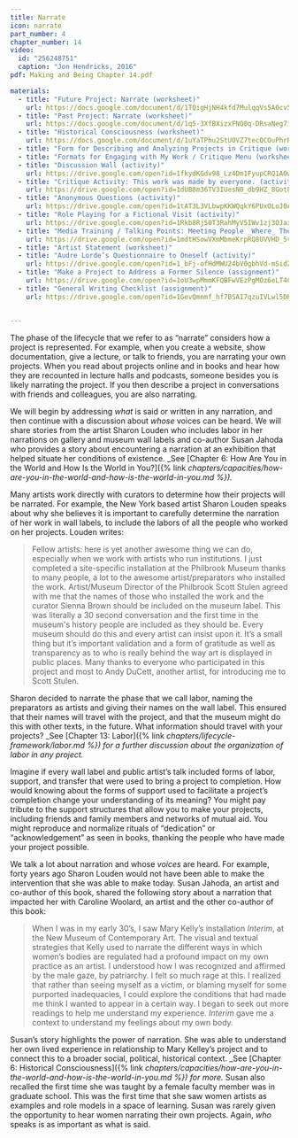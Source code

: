 ```yaml
---
title: Narrate
icon: narrate
part_number: 4
chapter_number: 14
video:
  id: "256248751"
  caption: "Jon Hendricks, 2016"
pdf: Making and Being Chapter 14.pdf

materials:
  - title: "Future Project: Narrate (worksheet)"
    url: https://docs.google.com/document/d/1TQigHjNH4kfd7MulqqVs5A0cv5o2JhU2TnN5K9x1U-U/edit
  - title: "Past Project: Narrate (worksheet)"
    url: https://docs.google.com/document/d/1q5-3XfBXizxFNQ0q-DRsaNeg7isqqR_Zc3oIqlG7mAM/edit
  - title: "Historical Consciousness (worksheet)"
    url: https://docs.google.com/document/d/1uYaTPhu2StUOVZ7tecQCOuPhrB51tW2ZysJFd3GfRXk/edit
  - title: "Form for Describing and Analyzing Projects in Critique (worksheet)"
  - title: "Formats for Engaging with My Work / Critique Menu (worksheet)"
  - title: "Discussion Wall (activity)"
    url: https://drive.google.com/open?id=1fkydKGdv98_Lz4Dm1FyupCRQ1AOwi2kO
  - title: "Critique Activity: This work was made by everyone. (activity)"
    url: https://drive.google.com/open?id=1dUB8m36TV3IUesN0_db9HZ_8GotP9PDA
  - title: "Anonymous Questions (activity)"
    url: https://drive.google.com/open?id=1tAT3L3VLbwpKKWQqkY6PUxOLoJ0ABUE2
  - title: "Role Playing for a Fictional Visit (activity)"
    url: https://drive.google.com/open?id=1Rkb8Rj50T3RahMyV5IWv1zj3OJaxcMAg
  - title: "Media Training / Talking Points: Meeting People _Where_ They Are  (activity)"
    url: https://drive.google.com/open?id=1mdtHSowVXmMbmeKrpRQ8UVVHD_5vueIx
  - title: "Artist Statement (worksheet)"
  - title: "Audre Lorde’s Questionnaire to Oneself (activity)"
    url: https://drive.google.com/open?id=1_bFj-ofHdMWU24bV0gbhVd-mSidZVcIF
  - title: "Make a Project to Address a Former Silence (assignment)"
    url: https://drive.google.com/open?id=1oU3wpMmmKFQBFwVEzPgMOz6eLT4CrDWh
  - title: "General Writing Checklist (assignment)"
    url: https://drive.google.com/open?id=1GevQmnmf_hf7BSAI7qzuIVLwl5DKQIpQ


---
```

The phase of the lifecycle that we refer to as “narrate” considers how a project is represented. For example, when you create a website, show documentation, give a lecture, or talk to friends, you are narrating your own projects. When you read about projects online and in books and hear how they are recounted in lecture halls and podcasts, someone besides you is likely narrating the project. If you then describe a project in conversations with friends and colleagues, you are also narrating. 

We will begin by addressing _what_ is said or written in any narration, and then continue with a discussion about _whose_ voices can be heard. We will share stories from the artist Sharon Louden who includes labor in her narrations on gallery and museum wall labels and co-author Susan Jahoda who provides a story about encountering a narration at an exhibition that helped situate her conditions of existence. _See [Chapter 6: How Are You in the World and How Is the World in You?]({% link _chapters/capacities/how-are-you-in-the-world-and-how-is-the-world-in-you.md %})._

Many artists work directly with curators to determine how their projects will be narrated. For example, the New York based artist Sharon Louden speaks about why she believes it is important to carefully determine the narration of her work in wall labels, to include the labors of all the people who worked on her projects. Louden writes:

> Fellow artists: here is yet another awesome thing we can do, especially when we work with artists who run institutions. I just completed a site-specific installation at the Philbrook Museum thanks to many people, a lot to the awesome artist/preparators who installed the work. Artist/Museum Director of the Philbrook Scott Stulen agreed with me that the names of those who installed the work and the curator Sienna Brown should be included on the museum label. This was literally a 30 second conversation and the first time in the museum's history people are included as they should be. Every museum should do this and every artist can insist upon it. It’s a small thing but it’s important validation and a form of gratitude as well as transparency as to who is really behind the way art is displayed in public places. Many thanks to everyone who participated in this project and most to Andy DuCett, another artist, for introducing me to Scott Stulen.

Sharon decided to narrate the phase that we call labor, naming the preparators as artists and giving their names on the wall label. This ensured that their names will travel with the project, and that the museum might do this with other texts, in the future. What information should travel with your projects? _See [Chapter 13: Labor]({% link _chapters/lifecycle-framework/labor.md %}) for a further discussion about the organization of labor in any project._

Imagine if every wall label and public artist’s talk included forms of labor, support, and transfer that were used to bring a project to completion. How would knowing about the forms of support used to facilitate a project’s completion change your understanding of its meaning? You might pay tribute to the support structures that allow you to make your projects, including friends and family members and networks of mutual aid. You might reproduce and normalize rituals of “dedication” or “acknowledgement” as seen in books, thanking the people who have made your project possible. 

We talk a lot about narration and whose _voices_ are heard. For example, forty years ago Sharon Louden would not have been able to make the intervention that she was able to make today. Susan Jahoda, an artist and co-author of this book, shared the following story about a narration that impacted her with Caroline Woolard, an artist and the other co-author of this book:

> When I was in my early 30’s, I saw Mary Kelly’s installation _Interim_, at the New Museum of Contemporary Art. The visual and textual strategies that Kelly used to narrate the different ways in which women’s bodies are regulated had a profound impact on my own practice as an artist. I understood how I was recognized and affirmed by the male gaze, by patriarchy. I felt so much rage at this. I realized that rather than seeing myself as a victim, or blaming myself for some purported inadequacies, I could explore the conditions that had made me think I wanted to appear in a certain way. I began to seek out more readings to help me understand my experience. _Interim_ gave me a context to understand my feelings about my own body.

Susan’s story highlights the power of narration. She was able to understand her own lived experience in relationship to Mary Kelley’s project and to connect this to a broader social, political, historical context. _See [Chapter 6: Historical Consciousness]({% link _chapters/capacities/how-are-you-in-the-world-and-how-is-the-world-in-you.md %}) for more._ Susan also recalled the first time she was taught by a female faculty member was in graduate school. This was the first time that she saw women artists as examples and role models in a space of learning. Susan was rarely given the opportunity to hear women narrating their own projects. Again, _who_ speaks is as important as what is said. 